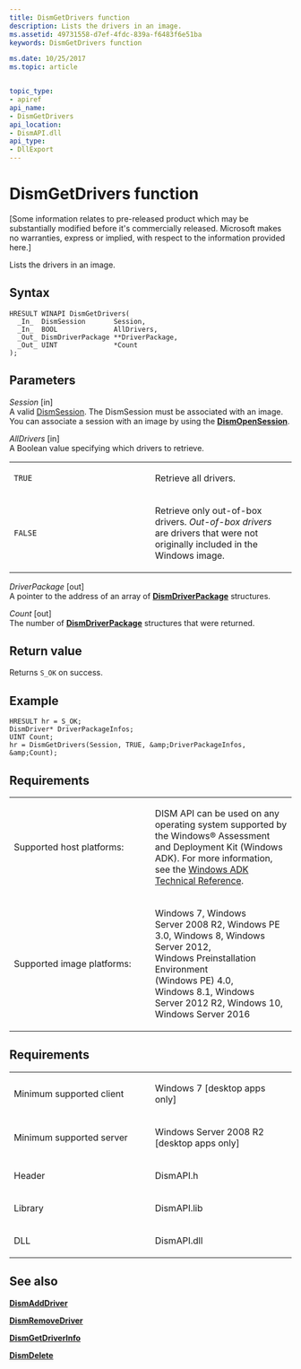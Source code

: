 ```yaml
---
title: DismGetDrivers function
description: Lists the drivers in an image.
ms.assetid: 49731558-d7ef-4fdc-839a-f6483f6e51ba
keywords: DismGetDrivers function

ms.date: 10/25/2017
ms.topic: article


topic_type: 
- apiref
api_name: 
- DismGetDrivers
api_location: 
- DismAPI.dll
api_type: 
- DllExport
---
```


# DismGetDrivers function


\[Some information relates to pre-released product which may be substantially modified before it's commercially released. Microsoft makes no warranties, express or implied, with respect to the information provided here.\]

Lists the drivers in an image.

Syntax
---

```
HRESULT WINAPI DismGetDrivers(
  _In_  DismSession       Session,
  _In_  BOOL              AllDrivers,
  _Out_ DismDriverPackage **DriverPackage,
  _Out_ UINT              *Count
);
```

Parameters
-------

*Session* \[in\]  
A valid [DismSession](dismsession.md). The DismSession must be associated with an image. You can associate a session with an image by using the [**DismOpenSession**](dismopensession-function.md).

*AllDrivers* \[in\]  
A Boolean value specifying which drivers to retrieve.

<table>
<colgroup>
<col width="50%" />
<col width="50%" />
</colgroup>
<tbody>
<tr class="odd">
<td><p><code>TRUE</code></p></td>
<td><p>Retrieve all drivers.</p></td>
</tr>
<tr class="even">
<td><p><code>FALSE</code></p></td>
<td><p>Retrieve only out-of-box drivers. <em>Out-of-box drivers</em> are drivers that were not originally included in the Windows image.</p></td>
</tr>
</tbody>
</table>

 

*DriverPackage* \[out\]  
A pointer to the address of an array of [**DismDriverPackage**](dismdriverpackage-structure.md) structures.

*Count* \[out\]  
The number of [**DismDriverPackage**](dismdriverpackage-structure.md) structures that were returned.

Return value
---------

Returns `S_OK` on success.

## <span id="Example"></span><span id="example"></span><span id="EXAMPLE"></span>Example


```
HRESULT hr = S_OK;
DismDriver* DriverPackageInfos;
UINT Count;
hr = DismGetDrivers(Session, TRUE, &amp;DriverPackageInfos, &amp;Count);
```

## <span id="Requirements"></span><span id="requirements"></span><span id="REQUIREMENTS"></span>Requirements


<table>
<colgroup>
<col width="50%" />
<col width="50%" />
</colgroup>
<tbody>
<tr class="odd">
<td><p>Supported host platforms:</p></td>
<td><p>DISM API can be used on any operating system supported by the Windows® Assessment and Deployment Kit (Windows ADK). For more information, see the <a href="http://go.microsoft.com/fwlink/?LinkId=206587" data-raw-source="[Windows ADK Technical Reference](http://go.microsoft.com/fwlink/?LinkId=206587)">Windows ADK Technical Reference</a>.</p></td>
</tr>
<tr class="even">
<td><p>Supported image platforms:</p></td>
<td><p>Windows 7, Windows Server 2008 R2, Windows PE 3.0, Windows 8, Windows Server 2012, Windows Preinstallation Environment (Windows PE) 4.0, Windows 8.1, Windows Server 2012 R2, Windows 10, Windows Server 2016</p></td>
</tr>
</tbody>
</table>

 

Requirements
---------

<table>
<colgroup>
<col width="50%" />
<col width="50%" />
</colgroup>
<tbody>
<tr class="odd">
<td><p>Minimum supported client</p></td>
<td><p>Windows 7 [desktop apps only]</p></td>
</tr>
<tr class="even">
<td><p>Minimum supported server</p></td>
<td><p>Windows Server 2008 R2 [desktop apps only]</p></td>
</tr>
<tr class="odd">
<td><p>Header</p></td>
<td>DismAPI.h</td>
</tr>
<tr class="even">
<td><p>Library</p></td>
<td>DismAPI.lib</td>
</tr>
<tr class="odd">
<td><p>DLL</p></td>
<td>DismAPI.dll</td>
</tr>
</tbody>
</table>

## <span id="see_also"></span>See also


[**DismAddDriver**](dismadddriver-function.md)

[**DismRemoveDriver**](dismremovedriver-function.md)

[**DismGetDriverInfo**](dismgetdriverinfo-function.md)

[**DismDelete**](dismdelete-function.md)

 

 




